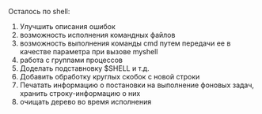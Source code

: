 Осталось по shell:
1. Улучшить описания ошибок
2. возможность исполнения командных файлов
3. возможность выполнения команды cmd путем передачи ее в качестве параметра при вызове myshell
4. работа с группами процессов
5. Доделать подставновку $SHELL и т.д.
6. Добавить обработку круглых скобок с новой строки
7. Печатать информацию о постановки на выполнение фоновых задач, хранить строку-информацию о них
8. очищать дерево во время исполнения 
